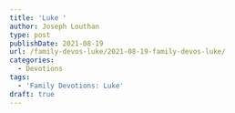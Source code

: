 ```yaml
---
title: 'Luke '
author: Joseph Louthan
type: post
publishDate: 2021-08-19
url: /family-devos-luke/2021-08-19-family-devos-luke/
categories:
  - Devotions
tags:
  - 'Family Devotions: Luke'
draft: true
---
```


